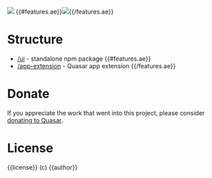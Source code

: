 <img src="https://img.shields.io/npm/v/quasar-ui-{{name}}.svg?label=quasar-ui-{{name}}">
{{#features.ae}}<img src="https://img.shields.io/npm/v/quasar-app-extension-{{name}}.svg?label=quasar-app-extension-{{name}}">{{/features.ae}}

# Structure
* [/ui](ui) - standalone npm package
{{#features.ae}}
* [/app-extension](app-extension) - Quasar app extension
{{/features.ae}}

# Donate
If you appreciate the work that went into this project, please consider [donating to Quasar](https://donate.quasar.dev).

# License
{{license}} (c) {{author}}
